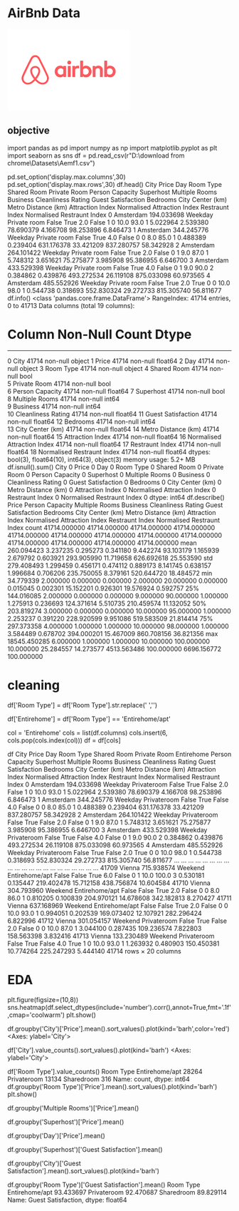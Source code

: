 # AirBnb Data
![AirBnb Logo](https://github.com/ZiadAbdallbasset1/AirBnb-Europe/blob/main/download.png)

## objective



import pandas as pd 
import numpy as np 
import matplotlib.pyplot as plt 
import seaborn as sns
df = pd.read_csv(r"D:\download from chrome\Datasets\Aemf1.csv")

pd.set_option('display.max.columns',30)
pd.set_option('display.max.rows',30)
df.head()
City	Price	Day	Room Type	Shared Room	Private Room	Person Capacity	Superhost	Multiple Rooms	Business	Cleanliness Rating	Guest Satisfaction	Bedrooms	City Center (km)	Metro Distance (km)	Attraction Index	Normalised Attraction Index	Restraunt Index	Normalised Restraunt Index
0	Amsterdam	194.033698	Weekday	Private room	False	True	2.0	False	1	0	10.0	93.0	1	5.022964	2.539380	78.690379	4.166708	98.253896	6.846473
1	Amsterdam	344.245776	Weekday	Private room	False	True	4.0	False	0	0	8.0	85.0	1	0.488389	0.239404	631.176378	33.421209	837.280757	58.342928
2	Amsterdam	264.101422	Weekday	Private room	False	True	2.0	False	0	1	9.0	87.0	1	5.748312	3.651621	75.275877	3.985908	95.386955	6.646700
3	Amsterdam	433.529398	Weekday	Private room	False	True	4.0	False	0	1	9.0	90.0	2	0.384862	0.439876	493.272534	26.119108	875.033098	60.973565
4	Amsterdam	485.552926	Weekday	Private room	False	True	2.0	True	0	0	10.0	98.0	1	0.544738	0.318693	552.830324	29.272733	815.305740	56.811677
df.info()
<class 'pandas.core.frame.DataFrame'>
RangeIndex: 41714 entries, 0 to 41713
Data columns (total 19 columns):
 #   Column                       Non-Null Count  Dtype  
---  ------                       --------------  -----  
 0   City                         41714 non-null  object 
 1   Price                        41714 non-null  float64
 2   Day                          41714 non-null  object 
 3   Room Type                    41714 non-null  object 
 4   Shared Room                  41714 non-null  bool   
 5   Private Room                 41714 non-null  bool   
 6   Person Capacity              41714 non-null  float64
 7   Superhost                    41714 non-null  bool   
 8   Multiple Rooms               41714 non-null  int64  
 9   Business                     41714 non-null  int64  
 10  Cleanliness Rating           41714 non-null  float64
 11  Guest Satisfaction           41714 non-null  float64
 12  Bedrooms                     41714 non-null  int64  
 13  City Center (km)             41714 non-null  float64
 14  Metro Distance (km)          41714 non-null  float64
 15  Attraction Index             41714 non-null  float64
 16  Normalised Attraction Index  41714 non-null  float64
 17  Restraunt Index              41714 non-null  float64
 18  Normalised Restraunt Index   41714 non-null  float64
dtypes: bool(3), float64(10), int64(3), object(3)
memory usage: 5.2+ MB
df.isnull().sum()
City                           0
Price                          0
Day                            0
Room Type                      0
Shared Room                    0
Private Room                   0
Person Capacity                0
Superhost                      0
Multiple Rooms                 0
Business                       0
Cleanliness Rating             0
Guest Satisfaction             0
Bedrooms                       0
City Center (km)               0
Metro Distance (km)            0
Attraction Index               0
Normalised Attraction Index    0
Restraunt Index                0
Normalised Restraunt Index     0
dtype: int64
df.describe()
Price	Person Capacity	Multiple Rooms	Business	Cleanliness Rating	Guest Satisfaction	Bedrooms	City Center (km)	Metro Distance (km)	Attraction Index	Normalised Attraction Index	Restraunt Index	Normalised Restraunt Index
count	41714.000000	41714.000000	41714.000000	41714.000000	41714.000000	41714.000000	41714.000000	41714.000000	41714.000000	41714.000000	41714.000000	41714.000000	41714.000000
mean	260.094423	3.237235	0.295273	0.341180	9.442274	93.103179	1.165939	2.679792	0.603921	293.905990	11.719658	626.692618	25.553590
std	279.408493	1.299459	0.456171	0.474112	0.889173	8.141745	0.638157	1.996684	0.706206	235.750055	8.379161	520.644720	18.484572
min	34.779339	2.000000	0.000000	0.000000	2.000000	20.000000	0.000000	0.015045	0.002301	15.152201	0.926301	19.576924	0.592757
25%	144.016085	2.000000	0.000000	0.000000	9.000000	90.000000	1.000000	1.275913	0.236693	124.371614	5.510735	210.459574	11.132052
50%	203.819274	3.000000	0.000000	0.000000	10.000000	95.000000	1.000000	2.253237	0.391220	228.920599	9.951086	519.583509	21.814414
75%	297.373358	4.000000	1.000000	1.000000	10.000000	98.000000	1.000000	3.584489	0.678702	394.000201	15.467009	860.708156	36.821356
max	18545.450285	6.000000	1.000000	1.000000	10.000000	100.000000	10.000000	25.284557	14.273577	4513.563486	100.000000	6696.156772	100.000000
# cleaning

df['Room Type'] = df['Room Type'].str.replace(' ','')

df['Entirehome'] = df['Room Type'] == 'Entirehome/apt'

col = 'Entirehome'
cols = list(df.columns)
cols.insert(6, cols.pop(cols.index(col)))
df = df[cols]

df
City	Price	Day	Room Type	Shared Room	Private Room	Entirehome	Person Capacity	Superhost	Multiple Rooms	Business	Cleanliness Rating	Guest Satisfaction	Bedrooms	City Center (km)	Metro Distance (km)	Attraction Index	Normalised Attraction Index	Restraunt Index	Normalised Restraunt Index
0	Amsterdam	194.033698	Weekday	Privateroom	False	True	False	2.0	False	1	0	10.0	93.0	1	5.022964	2.539380	78.690379	4.166708	98.253896	6.846473
1	Amsterdam	344.245776	Weekday	Privateroom	False	True	False	4.0	False	0	0	8.0	85.0	1	0.488389	0.239404	631.176378	33.421209	837.280757	58.342928
2	Amsterdam	264.101422	Weekday	Privateroom	False	True	False	2.0	False	0	1	9.0	87.0	1	5.748312	3.651621	75.275877	3.985908	95.386955	6.646700
3	Amsterdam	433.529398	Weekday	Privateroom	False	True	False	4.0	False	0	1	9.0	90.0	2	0.384862	0.439876	493.272534	26.119108	875.033098	60.973565
4	Amsterdam	485.552926	Weekday	Privateroom	False	True	False	2.0	True	0	0	10.0	98.0	1	0.544738	0.318693	552.830324	29.272733	815.305740	56.811677
...	...	...	...	...	...	...	...	...	...	...	...	...	...	...	...	...	...	...	...	...
41709	Vienna	715.938574	Weekend	Entirehome/apt	False	False	True	6.0	False	0	1	10.0	100.0	3	0.530181	0.135447	219.402478	15.712158	438.756874	10.604584
41710	Vienna	304.793960	Weekend	Entirehome/apt	False	False	True	2.0	False	0	0	8.0	86.0	1	0.810205	0.100839	204.970121	14.678608	342.182813	8.270427
41711	Vienna	637.168969	Weekend	Entirehome/apt	False	False	True	2.0	False	0	0	10.0	93.0	1	0.994051	0.202539	169.073402	12.107921	282.296424	6.822996
41712	Vienna	301.054157	Weekend	Privateroom	False	True	False	2.0	False	0	0	10.0	87.0	1	3.044100	0.287435	109.236574	7.822803	158.563398	3.832416
41713	Vienna	133.230489	Weekend	Privateroom	False	True	False	4.0	True	1	0	10.0	93.0	1	1.263932	0.480903	150.450381	10.774264	225.247293	5.444140
41714 rows × 20 columns

# EDA

plt.figure(figsize=(10,8))
sns.heatmap(df.select_dtypes(include='number').corr(),annot=True,fmt='.1f',cmap='coolwarm')
plt.show()

df.groupby('City')['Price'].mean().sort_values().plot(kind='barh',color='red')
<Axes: ylabel='City'>

df['City'].value_counts().sort_values().plot(kind='barh')
<Axes: ylabel='City'>

df['Room Type'].value_counts()
Room Type
Entirehome/apt    28264
Privateroom       13134
Sharedroom          316
Name: count, dtype: int64
df.groupby('Room Type')['Price'].mean().sort_values().plot(kind='barh')
plt.show()

df.groupby('Multiple Rooms')['Price'].mean()

df.groupby('Superhost')['Price'].mean()

df.groupby('Day')['Price'].mean()

df.groupby('Superhost')['Guest Satisfaction'].mean()

df.groupby('City')['Guest Satisfaction'].mean().sort_values().plot(kind='barh')

df.groupby('Room Type')['Guest Satisfaction'].mean()
Room Type
Entirehome/apt    93.433697
Privateroom       92.470687
Sharedroom        89.829114
Name: Guest Satisfaction, dtype: float64

 
